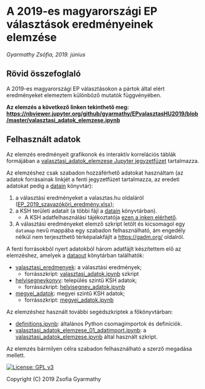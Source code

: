 # A 2019-es magyarországi EP választások eredményeinek elemzése

*Gyarmathy Zsófia, 2019. június*

## Rövid összefoglaló

A 2019-es magyarországi EP választásokon a pártok által elért eredményeket elemeztem különböző mutatók függvényében. 

**Az elemzés a következő linken tekinthető meg:**
**<https://nbviewer.jupyter.org/github/gyarmathy/EPvalasztasHU2019/blob/master/valasztasi_adatok_elemzese.ipynb>**

## Felhasznált adatok
 
Az elemzés eredményeit grafikonok és interaktív korrelációs táblák formájában
a [valasztasi_adatok_elemzese Jupyter jegyzetfüzet](valasztasi_adatok_elemzese.ipynb) tartalmazza.
 
Az elemzéshez csak szabadon hozzáférhető adatokat használtam (az adatok forrásainak linkjét a fenti jegyzetfüzet tartalmazza, 
az eredeti adatokat pedig a [datain](datain) könyvtár):
1. a választási eredményeket a valasztas.hu oldaláról ([EP_2019_szavazóköri_eredmény.xlsx](datain/EP_2019_szavazóköri_eredmény.xlsx));
2. a KSH területi adatait (a többi fájl a [datain](datain) könyvtárban).
    * A KSH adatfelhasználási tájékoztatója [ezen a inken elérhető](https://www.ksh.hu/docs/szolgaltatasok/adatigenyles/felhasznalasi_feltetelek_nyilvanos_mikroadatfajlok.pdf).
3. A választási eredményeket elemző szkript letölt és kicsomagol egy `datamap` nevű mappába egy szabadon felhasználható, ám engedély nélkül nem terjeszthető térképalakfájlt a <https://gadm.org/> oldalról.

A fenti forrásokból nyert adatokból három adatfájlt készítettem elő az elemzéshez, amelyek a
[dataout](dataout) könytárban találhatók:
* [valasztasi_eredmenyek](dataout/valasztasi_eredmenyek.csv): a választási eredmények; 
    * forrásszkript: [valasztasi_adatok.ipynb](valasztasi_adatok.ipynb) szkript
* [helyisegnevkonyv](dataout/helyisegnevkonyv.csv): település szintű KSH adatok; 
    * forrásszkript: [helyisegnev_adatok.ipynb](helyisegnev_adatok.ipynb)
* [megyei_adatok](dataout/megyei_adatok.csv): megyei szintű KSH adatok; 
    * forrásszkript: [megyei_adatok.ipynb](megyei_adatok.ipynb)
    
Az elemzéshez használt további segédszkriptek a főkönyvtárban:
* [definitions.ipynb](definitions.ipynb): általános Python csomagimportok és definíciók.
* [valasztasi_adatok_elemzese_01_adatimport.ipynb](valasztasi_adatok_elemzese_01_adatimport.ipynb): 
a [valasztasi_adatok_elemzese.ipynb](valasztasi_adatok_elemzese.ipynb) által használt szkript.

Az elemzés bármilyen célra szabadon felhasználható a szerző megadása mellett.

[![License: GPL v3](https://img.shields.io/badge/License-GPLv3-blue.svg)](https://www.gnu.org/licenses/gpl-3.0)

Copyright (C) 2019 Zsofia Gyarmathy
